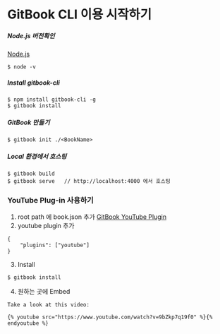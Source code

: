 ﻿# GitBook CLI 이용 시작하기

##### Node.js 버전확인
[Node.js](https://nodejs.org)
```
$ node -v
```

##### Install gitbook-cli
```
$ npm install gitbook-cli -g
$ gitbook install
```

##### GitBook 만들기
```
$ gitbook init ./<BookName>
```

##### Local 환경에서 호스팅
```
$ gitbook build
$ gitbook serve   // http://localhost:4000 에서 호스팅
```

### YouTube Plug-in 사용하기
1. root path 에 book.json  추가
	[GitBook YouTube Plugin](https://www.npmjs.com/package/gitbook-plugin-youtube)
2. youtube plugin 추가
```
{
    "plugins": ["youtube"]
}
```

3. Install
```
$ gitbook install
```

4. 원하는 곳에 Embed
```
Take a look at this video:
 
{% youtube src="https://www.youtube.com/watch?v=9bZkp7q19f0" %}{% endyoutube %}
```
